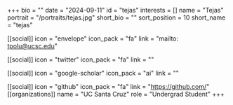 +++
bio = "" 
date = "2024-09-11" 
id = "tejas" 
interests = [] 
name = "Tejas" 
portrait = "/portraits/tejas.jpg" 
short_bio = "" 
sort_position = 10
 short_name = "tejas" 

[[social]] 
    icon = "envelope" 
    icon_pack = "fa" 
    link = "mailto: tpolu@ucsc.edu"

 [[social]] 
    icon = "twitter" 
    icon_pack = "fa" 
    link = "" 

[[social]] 
    icon = "google-scholar" 
    icon_pack = "ai" 
    link = "" 

[[social]] 
    icon = "github" 
    icon_pack = "fa" 
    link = "https://github.com/" 
[[organizations]] 
     name = "UC Santa Cruz" 
      role = "Undergrad Student" 
+++
